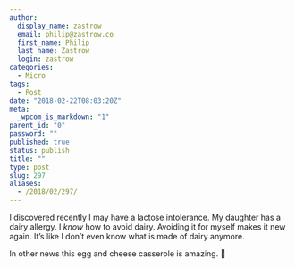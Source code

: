 ```yaml
---
author:
  display_name: zastrow
  email: philip@zastrow.co
  first_name: Philip
  last_name: Zastrow
  login: zastrow
categories:
  - Micro
tags:
  - Post
date: "2018-02-22T08:03:20Z"
meta:
  _wpcom_is_markdown: "1"
parent_id: "0"
password: ""
published: true
status: publish
title: ""
type: post
slug: 297
aliases:
  - /2018/02/297/
---
```

<p>I discovered recently I may have a lactose intolerance. My daughter has a dairy allergy. I <em>know</em> how to avoid dairy. Avoiding it for myself makes it new again. It’s like I don’t even know what is made of dairy anymore.</p>
<p>In other news this egg and cheese casserole is amazing.  🤤</p>
